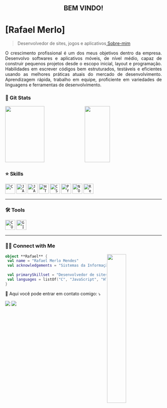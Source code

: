 <h2 align="center"> BEM VINDO!</h2>

# [Rafael Merlo]

> Desenvolvedor de sites, jogos e aplicativos[ Sobre-mim ](https://rafaelmm16.github.io/)

<div>
<p align="justify">
O crescimento profissional é um dos meus objetivos dentro da empresa. Desenvolvo softwares e aplicativos móveis, de nível médio, capaz de construir pequenos projetos desde o escopo inicial, layout e programação. Habilidades em escrever códigos bem estruturados, testáveis e eficientes usando as melhores práticas atuais do mercado de desenvolvimento. Aprendizagem rápida, trabalho em equipe, proficiente em variedades de linguagens e ferramentas de desenvolvimento.
</p>
</div>


### 🚀 Git Stats
<div>
    
<img height="180em" width = "50%" src="https://github-readme-stats.vercel.app/api?username=rafaelmm16&show_icons=true&theme=rose_pine&include_all_commits=true&count_private=true"/>
  
<img height="180em" width = "40%" src="https://github-readme-stats.vercel.app/api/top-langs/?username=rafaelmm16&layout=compact&langs_count=7&theme=rose_pine&hide=cmake,shell&hide_progress=true"/>
</div>

### ⭐️ Skills
<code><img height="32" src="https://cdn.iconscout.com/icon/free/png-512/c-programming-569564.png" alt="C"/></code>
<code><img height="32" src="https://cdn-icons-png.flaticon.com/512/226/226777.png" alt="JAVA"/></code>
<code><img height="32" src="https://cdn.iconscout.com/icon/free/png-256/javascript-2038874-1720087.png" alt="JAVASC"/></code>
<code><img height="32" src="https://www.alura.com.br/artigos/assets/html-css-js/imagem-1.png" alt="HTML"/></code>
<code><img height="32" src="https://logodownload.org/wp-content/uploads/2017/04/css-3-logo-1.png" alt="CSS"/></code>
<code><img height="32" src="https://cdn3.iconfinder.com/data/icons/logos-and-brands-adobe/512/267_Python-512.png" alt="PYTHON"/></code>
<code><img height="32" src="https://walde.co/wp-content/uploads/2016/09/nodejs_logo.png" alt="NODEJS"/></code>
<code><img height="32" src="https://cdn.icon-icons.com/icons2/2415/PNG/512/react_original_logo_icon_146374.png" alt="React"/></code>

---

### 🛠  Tools
<code><img height="32" src="https://upload.wikimedia.org/wikipedia/commons/thumb/9/9a/Visual_Studio_Code_1.35_icon.svg/600px-Visual_Studio_Code_1.35_icon.svg.png" alt="CODE"/></code>
<code><img height="32" src="https://upload.wikimedia.org/wikipedia/commons/thumb/a/ae/Github-desktop-logo-symbol.svg/1200px-Github-desktop-logo-symbol.svg.png" alt="GITdesk"/></code>
  
---
  

<h3> 🤝🏻 Connect with Me </h3>


<img align="right" width="35%" src="https://raw.githubusercontent.com/MicaelliMedeiros/micaellimedeiros/master/image/computer-illustration.png" />

```kotlin
object **Rafael** {
 val name = "Rafael Merlo Mendes"
 val acknowledgements = "Sistemas da Informação"
 
 val primarySkillset = "Desenvolvedor de sites e aplicativos"
 val languages = listOf("C", "JavaScript", "HTML", "React")
}
```
<p align="left">
  💌 Aqui você pode entrar em contato comigo: ⤵️
</p>

[<img src="https://img.shields.io/badge/-Linkedin-0e76a8?style=flat-square&logo=Linkedin&logoColor=white&link=https">](https://www.linkedin.com/in/rafael-merlo-mendes-b0427a142/)
[<img src="https://img.shields.io/badge/-Instagram-DF0174?style=flat-square&labelColor=DF0174&logo=instagram&logoColor=white&link=https">](https://www.instagram.com/rafaelmm16/)
